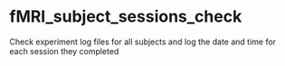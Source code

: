 # fMRI_subject_sessions_check
Check experiment log files for all subjects and log the date and time for each session they completed
